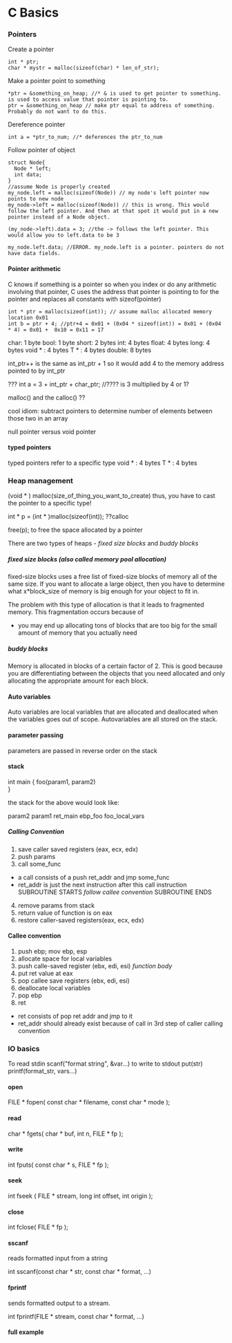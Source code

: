C Basics
============

### Pointers
Create a pointer

    int * ptr;
    char * mystr = malloc(sizeof(char) * len_of_str);

Make a pointer point to something

    *ptr = &something_on_heap; //* & is used to get pointer to something. is used to access value that pointer is pointing to.
    ptr = &something_on_heap // make ptr equal to address of something. Probably do not want to do this.

Dereference pointer

    int a = *ptr_to_num; //* deferences the ptr_to_num

Follow pointer of object

    struct Node{
      Node * left;
      int data;
    }
    //assume Node is properly created
    my_node.left = malloc(sizeof(Node)) // my node's left pointer now points to new node
    my_node->left = malloc(sizeof(Node)) // this is wrong. This would follow the left pointer. And then at that spot it would put in a new pointer instead of a Node object.

    (my_node->left).data = 3; //the -> follows the left pointer. This would allow you to left.data to be 3

    my_node.left.data; //ERROR. my_node.left is a pointer. pointers do not have data fields.    

#### Pointer arithmetic
C knows if something is a pointer so when you index or do any arithmetic involving that pointer, C uses the address that pointer is pointing to for the pointer and replaces all constants with sizeof(pointer)

    int * ptr = malloc(sizeof(int)); // assume malloc allocated memory location 0x01
    int b = ptr + 4; //ptr+4 = 0x01 + (0x04 * sizeof(int)) = 0x01 + (0x04 * 4) = 0x01 +  0x10 = 0x11 = 17

char: 1 byte
bool: 1 byte
short: 2 bytes
int: 4 bytes
float: 4 bytes
long: 4 bytes
void * : 4 bytes
T * : 4 bytes
double: 8 bytes

int_ptr++ is the same as int_ptr + 1 so it would add 4 to the memory address pointed to by int_ptr

???
int a = 3 + int_ptr + char_ptr; //???? is 3 multiplied by 4 or 1?



malloc() and the calloc() ??

cool idiom: subtract pointers to determine number of elements between those two in an array

null pointer versus void pointer


#### typed pointers
typed pointers refer to a specific type
void * : 4 bytes
T * : 4 bytes

### Heap management
(void * ) malloc(size_of_thing_you_want_to_create)
thus, you have to cast the pointer to a specific type!

int * p = (int * )malloc(sizeof(int));
??calloc

free(p); to free the space allocated by a pointer


There are two types of heaps - *fixed size blocks* and *buddy blocks*

##### fixed size blocks (also called memory pool allocation)
fixed-size blocks uses a free list of fixed-size blocks of memory all of the same size. If you want to allocate a large object, then you have to determine what x*block_size of memory is big enough for your object to fit in.

The problem with this type of allocation is that it leads to fragmented memory. This fragmentation occurs because of
* you may end up allocating tons of blocks that are too big for the small amount of memory that you actually need

##### buddy blocks
Memory is allocated in blocks of a certain factor of 2. This is good because you are differentiating between the objects that you need allocated and only allocating the appropriate amount for each block.

#### Auto variables
Auto variables are local variables that are allocated and deallocated when the variables goes out of scope. Autovariables are all stored on the stack.

#### parameter passing
parameters are passed in reverse order on the stack
#### stack
int main {
    foo(param1, param2)    
}

the stack for the above would look like:

param2
param1
ret_main
ebp_foo
foo_local_vars



##### Calling Convention
1. save caller saved registers (eax, ecx, edx)
2. push params
3. call some_func
  * a call consists of a push ret_addr and jmp some_func
  * ret_addr is just the next instruction after this call instruction
SUBROUTINE STARTS
*follow callee convention*
SUBROUTINE ENDS
4. remove params from stack
5. return value of function is on eax
6. restore caller-saved registers(eax, ecx, edx)

#### Callee convention
1. push ebp; mov ebp, esp
2. allocate space for local variables
3. push calle-saved register (ebx, edi, esi)
*function body*
4. put ret value at eax
5. pop callee save registers (ebx, edi, esi)
6. deallocate local variables
7. pop ebp
8. ret
  * ret consists of pop ret addr and jmp to it
  * ret_addr should already exist because of call in 3rd step of caller calling convention

### IO basics
To read stdin
    scanf("format string", &var...)
to write to stdout
    put(str)
    printf(format_str, vars...)
#### open
FILE * fopen( const char * filename, const char * mode );
#### read
char * fgets( char * buf, int n, FILE * fp );
#### write
int fputs( const char * s, FILE * fp );
#### seek
int fseek ( FILE * stream, long int offset, int origin );
#### close
int fclose( FILE * fp );
#### sscanf
reads formatted input from a string

int sscanf(const char * str, const char * format, ...)

#### fprintf
sends formatted output to a stream.

int fprintf(FILE * stream, const char * format, ...)

#### full example
